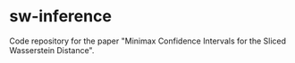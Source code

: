 # sw-inference
Code repository for the paper "Minimax Confidence Intervals for the Sliced Wasserstein Distance".

